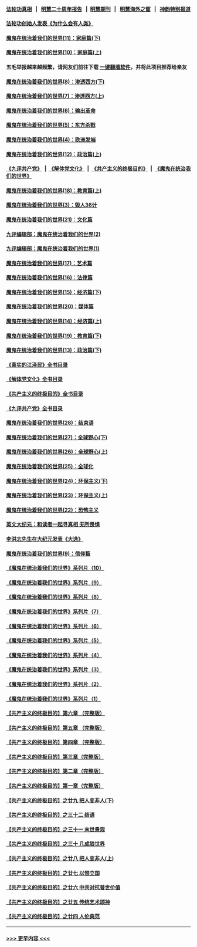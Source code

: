 #### [法轮功真相](https://github.com/gfw-breaker/truth/blob/master/README.md?t=0) &nbsp;&nbsp;|&nbsp;&nbsp; [明慧二十周年报告](https://github.com/gfw-breaker/mh-reports/blob/master/README.md?t=0) &nbsp;&nbsp;|&nbsp;&nbsp;[明慧期刊](https://github.com/gfw-breaker/mh-qikan) &nbsp;&nbsp;|&nbsp;&nbsp; [明慧海外之窗](https://github.com/gfw-breaker/mh-news/blob/master/README.md?t=0) &nbsp;&nbsp;|&nbsp;&nbsp; [神韵特别报道](https://github.com/gfw-breaker/mh-news/blob/master/shenyun.md?t=0)
#### [法轮功创始人发表《为什么会有人类》](../pages/nsc422/n13912117.md?t=02190343) 
#### [魔鬼在统治着我们的世界(11)：家庭篇(下)](../pages/nsc422/n10440961.md?t=02190343) 
#### [魔鬼在统治着我们的世界(10)：家庭篇(上)](../pages/nsc422/n10435448.md?t=02190343) 
#### 五毛举报越来越频繁，请网友们前往下载 [一键翻墙软件](https://github.com/gfw-breaker/ssr-accounts)，并将此项目推荐给亲友
#### [魔鬼在统治着我们的世界(8)：渗透西方(下)](../pages/nsc422/n10429603.md?t=02190343) 
#### [魔鬼在统治着我们的世界(7)：渗透西方(上)](../pages/nsc422/n10426013.md?t=02190343) 
#### [魔鬼在统治着我们的世界(6)：输出革命](../pages/nsc422/n10421536.md?t=02190343) 
#### [魔鬼在统治着我们的世界(5)：东方杀戮](../pages/nsc422/n10417707.md?t=02190343) 
#### [魔鬼在统治着我们的世界(4)：欧洲发端](../pages/nsc422/n10414890.md?t=02190343) 
#### [魔鬼在统治着我们的世界(12)：政治篇(上)](../pages/nsc422/n10444576.md?t=02190343) 
#### [《九评共产党》](https://github.com/begood0513/9ping.md/blob/master/README.md) &nbsp;|&nbsp; [《解体党文化》](../../../../jtdwh.md/blob/master/README.md)  &nbsp;|&nbsp; [《共产主义的终极目的》](../../../../gczydzjmd.md/blob/master/README.md) &nbsp;|&nbsp; [《魔鬼在统治我们的世界》](../../../../mgztzwmdsj.md/blob/master/README.md) 
#### [魔鬼在统治着我们的世界(18)：教育篇(上)](../pages/nsc422/n10526970.md?t=02190343) 
#### [魔鬼在统治着我们的世界(3)：毁人36计](../pages/nsc422/n10411583.md?t=02190343) 
#### [魔鬼在统治着我们的世界(21)：文化篇](../pages/nsc422/n10597706.md?t=02190343) 
#### [九评编辑部：魔鬼在统治着我们的世界(2)](../pages/nsc422/n10410036.md?t=02190343) 
#### [九评编辑部：魔鬼在统治着我们的世界(1)](../pages/nsc422/n10406825.md?t=02190343) 
#### [魔鬼在统治着我们的世界(17)：艺术篇](../pages/nsc422/n10499093.md?t=02190343) 
#### [魔鬼在统治着我们的世界(16)：法律篇](../pages/nsc422/n10485969.md?t=02190343) 
#### [魔鬼在统治着我们的世界(15)：经济篇(下)](../pages/nsc422/n10469975.md?t=02190343) 
#### [魔鬼在统治着我们的世界(20)：媒体篇](../pages/nsc422/n10586579.md?t=02190343) 
#### [魔鬼在统治着我们的世界(14)：经济篇(上)](../pages/nsc422/n10457370.md?t=02190343) 
#### [魔鬼在统治着我们的世界(19)：教育篇(下)](../pages/nsc422/n10564808.md?t=02190343) 
#### [魔鬼在统治着我们的世界(13)：政治篇(下)](../pages/nsc422/n10448270.md?t=02190343) 
#### [《真实的江泽民》全书目录](../pages/nsc422/n13721399.md?t=02190343) 
#### [《解体党文化》全书目录](../pages/nsc422/n13721157.md?t=02190343) 
#### [《共产主义的终极目的》全书目录](../pages/nsc422/n13721048.md?t=02190343) 
#### [《九评共产党》全书目录](../pages/nsc422/n13708085.md?t=02190343) 
#### [魔鬼在统治着我们的世界(28)：结束语](../pages/nsc422/n10936246.md?t=02190343) 
#### [魔鬼在统治着我们的世界(27)：全球野心(下)](../pages/nsc422/n10928319.md?t=02190343) 
#### [魔鬼在统治着我们的世界(26)：全球野心(上)](../pages/nsc422/n10900318.md?t=02190343) 
#### [魔鬼在统治着我们的世界(25)：全球化](../pages/nsc422/n10788205.md?t=02190343) 
#### [魔鬼在统治着我们的世界(24)：环保主义(下)](../pages/nsc422/n10695307.md?t=02190343) 
#### [魔鬼在统治着我们的世界(23)：环保主义(上)](../pages/nsc422/n10688613.md?t=02190343) 
#### [魔鬼在统治着我们的世界(22)：恐怖主义](../pages/nsc422/n10614727.md?t=02190343) 
#### [英文大纪元：和读者一起寻真相 无所畏惧](../pages/nsc422/n12542027.md?t=02190343) 
#### [李洪志先生在大纪元发表《大选》](../pages/nsc422/n12534746.md?t=02190343) 
#### [魔鬼在统治着我们的世界(9)：信仰篇](../pages/nsc422/n10432159.md?t=02190343) 
#### [《魔鬼在统治着我们的世界》系列片（10）](../pages/nsc422/n12292670.md?t=02190343) 
#### [《魔鬼在统治着我们的世界》系列片（9）](../pages/nsc422/n12290859.md?t=02190343) 
#### [《魔鬼在统治着我们的世界》系列片（8）](../pages/nsc422/n12287445.md?t=02190343) 
#### [《魔鬼在统治着我们的世界》系列片（7）](../pages/nsc422/n12283425.md?t=02190343) 
#### [《魔鬼在统治着我们的世界》系列片（6）](../pages/nsc422/n12282314.md?t=02190343) 
#### [《魔鬼在统治着我们的世界》系列片（5）](../pages/nsc422/n12281419.md?t=02190343) 
#### [《魔鬼在统治着我们的世界》系列片（4）](../pages/nsc422/n12274024.md?t=02190343) 
#### [《魔鬼在统治着我们的世界》系列片（3）](../pages/nsc422/n12271322.md?t=02190343) 
#### [《魔鬼在统治着我们的世界》系列片（2）](../pages/nsc422/n12269049.md?t=02190343) 
#### [《魔鬼在统治着我们的世界》系列片（1）](../pages/nsc422/n12267575.md?t=02190343) 
#### [【共产主义的终极目的】第六章 （完整版）](../pages/nsc422/n11428913.md?t=02190343) 
#### [【共产主义的终极目的】第五章 （完整版）](../pages/nsc422/n11428912.md?t=02190343) 
#### [【共产主义的终极目的】第四章 （完整版）](../pages/nsc422/n11428907.md?t=02190343) 
#### [【共产主义的终极目的】第三章（完整版）](../pages/nsc422/n11428848.md?t=02190343) 
#### [【共产主义的终极目的】第二章（完整版）](../pages/nsc422/n11428831.md?t=02190343) 
#### [【共产主义的终极目的】第一章（完整版）](../pages/nsc422/n11417651.md?t=02190343) 
#### [【共产主义的终极目的】之廿九 把人变非人(下)](../pages/nsc422/n11344140.md?t=02190343) 
#### [【共产主义的终极目的】之三十二 结语](../pages/nsc422/n11360535.md?t=02190343) 
#### [【共产主义的终极目的】之三十一 末世景观](../pages/nsc422/n11351129.md?t=02190343) 
#### [【共产主义的终极目的】之三十 几成狼世界](../pages/nsc422/n11348280.md?t=02190343) 
#### [【共产主义的终极目的】之廿八 把人变非人(上)](../pages/nsc422/n11340492.md?t=02190343) 
#### [【共产主义的终极目的】之廿七 以恨立国](../pages/nsc422/n11336944.md?t=02190343) 
#### [【共产主义的终极目的】之廿六 中共对抗普世价值](../pages/nsc422/n11324785.md?t=02190343) 
#### [【共产主义的终极目的】之廿五 传统艺术颂神](../pages/nsc422/n11296396.md?t=02190343) 
#### [【共产主义的终极目的】之廿四 人伦典范](../pages/nsc422/n11296397.md?t=02190343) 

----
#### [ >>> 更早内容 <<< ](../indexes/nsc422-earlier.md)
